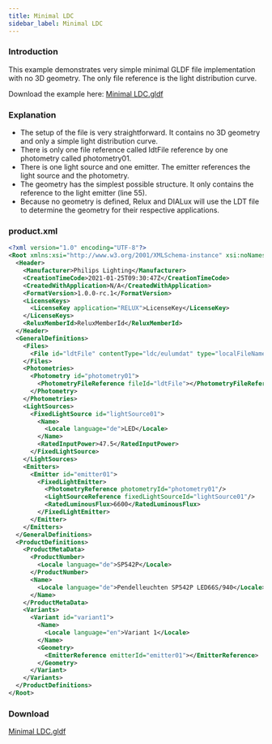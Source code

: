 ```yaml
---
title: Minimal LDC
sidebar_label: Minimal LDC
---
```

<!-- markdownlint-disable MD033 (no html im markdown) -->

### Introduction

This example demonstrates very simple minimal GLDF file implementation with no 3D geometry. The only file reference is the light distribution curve.

Download the example here: <a href="https://github.com/globallightingdata/examples/tree/master/Minimal%20LDC" target="_blank">Minimal LDC.gldf</a>

### Explanation

- The setup of the file is very straightforward. It contains no 3D geometry and only a simple light distribution curve.
- There is only one file reference called ldtFile reference by one photometry called photometry01.
- There is one light source and one emitter. The emitter references the light source and the photometry.
- The geometry has the simplest possible structure. It only contains the reference to the light emitter (line 55).
- Because no geometry is defined, Relux and DIALux will use the LDT file to determine the geometry for their respective applications.

### product.xml

```xml {14-38,55} showLineNumbers
<?xml version="1.0" encoding="UTF-8"?>
<Root xmlns:xsi="http://www.w3.org/2001/XMLSchema-instance" xsi:noNamespaceSchemaLocation="https://gldf.io/xsd/gldf/1.0.0-rc.1/gldf.xsd">
  <Header>
    <Manufacturer>Philips Lighting</Manufacturer>
    <CreationTimeCode>2021-01-25T09:30:47Z</CreationTimeCode>
    <CreatedWithApplication>N/A</CreatedWithApplication>
    <FormatVersion>1.0.0-rc.1</FormatVersion>
    <LicenseKeys>
      <LicenseKey application="RELUX">LicenseKey</LicenseKey>
    </LicenseKeys>
    <ReluxMemberId>ReluxMemberId</ReluxMemberId>
  </Header>
  <GeneralDefinitions>
    <Files>
      <File id="ldtFile" contentType="ldc/eulumdat" type="localFileName">SP542P SRD L1480 U3 1 xLED66S_940 OC.ldt</File>
    </Files>
    <Photometries>
      <Photometry id="photometry01">
        <PhotometryFileReference fileId="ldtFile"></PhotometryFileReference>
      </Photometry>
    </Photometries>
    <LightSources>
      <FixedLightSource id="lightSource01">
        <Name>
          <Locale language="de">LED</Locale>
        </Name>
        <RatedInputPower>47.5</RatedInputPower>
      </FixedLightSource>
    </LightSources>
    <Emitters>
      <Emitter id="emitter01">
        <FixedLightEmitter>
          <PhotometryReference photometryId="photometry01"/>
          <LightSourceReference fixedLightSourceId="lightSource01"/>
          <RatedLuminousFlux>6600</RatedLuminousFlux>
        </FixedLightEmitter>
      </Emitter>
    </Emitters>
  </GeneralDefinitions>
  <ProductDefinitions>
    <ProductMetaData>
      <ProductNumber>
        <Locale language="de">SP542P</Locale>
      </ProductNumber>
      <Name>
        <Locale language="de">Pendelleuchten SP542P LED66S/940</Locale>
      </Name>
    </ProductMetaData>
    <Variants>
      <Variant id="variant1">
        <Name>
          <Locale language="en">Variant 1</Locale>
        </Name>
        <Geometry>
          <EmitterReference emitterId="emitter01"></EmitterReference>
        </Geometry>
      </Variant>
    </Variants>
  </ProductDefinitions>
</Root>
```

### Download

<a href="https://github.com/globallightingdata/examples/tree/master/Minimal%20LDC" target="_blank">Minimal LDC.gldf</a>
